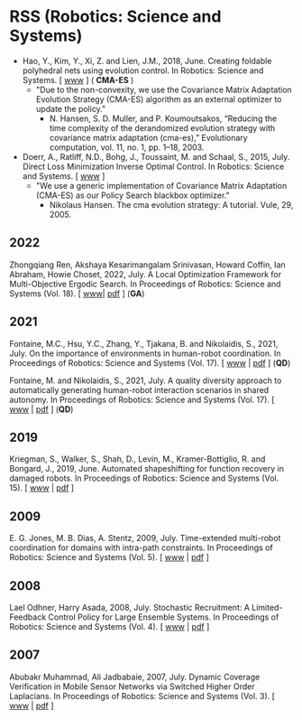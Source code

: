 # RSS (Robotics: Science and Systems)

* Hao, Y., Kim, Y., Xi, Z. and Lien, J.M., 2018, June. Creating foldable polyhedral nets using evolution control. In Robotics: Science and Systems. [ [www](https://www.roboticsproceedings.org/rss14/p07.pdf) ] ( **CMA-ES** )
  * "Due to the non-convexity, we use the Covariance Matrix Adaptation Evolution Strategy (CMA-ES) algorithm as an external optimizer to update the policy."
    * N. Hansen, S. D. Muller, and P. Koumoutsakos, “Reducing the time complexity of the derandomized evolution strategy with covariance matrix adaptation (cma-es),” Evolutionary computation, vol. 11, no. 1, pp. 1–18, 2003.
* Doerr, A., Ratliff, N.D., Bohg, J., Toussaint, M. and Schaal, S., 2015, July. Direct Loss Minimization Inverse Optimal Control. In Robotics: Science and Systems. [ [www](https://roboticsproceedings.org/rss11/p13.pdf) ]
  * "We use a generic implementation of Covariance Matrix Adaptation (CMA-ES) as our Policy Search blackbox optimizer."
    * Nikolaus Hansen. The cma evolution strategy: A tutorial. Vule, 29, 2005.

## 2022

Zhongqiang Ren, Akshaya Kesarimangalam Srinivasan, Howard Coffin, Ian Abraham, Howie Choset, 2022, July. A Local Optimization Framework for Multi-Objective Ergodic Search. In Proceedings of Robotics: Science and Systems (Vol. 18). [ [www](https://roboticsconference.org/program/papers/052/)| [pdf](http://www.roboticsproceedings.org/rss18/p052.pdf) ] (**GA**)

## 2021

Fontaine, M.C., Hsu, Y.C., Zhang, Y., Tjakana, B. and Nikolaidis, S., 2021, July. On the importance of environments in human-robot coordination. In Proceedings of Robotics: Science and Systems (Vol. 17). [ [www](http://www.roboticsproceedings.org/rss17/p038.html) | [pdf](http://www.roboticsproceedings.org/rss17/p038.pdf) ] (**QD**)

Fontaine, M. and Nikolaidis, S., 2021, July. A quality diversity approach to automatically generating human-robot interaction scenarios in shared autonomy. In Proceedings of Robotics: Science and Systems (Vol. 17). [ [www](http://www.roboticsproceedings.org/rss17/p036.html) | [pdf](http://www.roboticsproceedings.org/rss17/p036.pdf) ] (**QD**)

## 2019

Kriegman, S., Walker, S., Shah, D., Levin, M., Kramer-Bottiglio, R. and Bongard, J., 2019, June. Automated shapeshifting for function recovery in damaged robots. In Proceedings of Robotics: Science and Systems (Vol. 15). [ [www](http://www.roboticsproceedings.org/rss15/p28.html) | [pdf](http://www.roboticsproceedings.org/rss15/p28.pdf) ]

## 2009

E. G. Jones, M. B. Dias, A. Stentz, 2009, July. Time-extended multi-robot coordination for domains with intra-path constraints. In Proceedings of Robotics: Science and Systems (Vol. 5). [ [www](http://www.roboticsproceedings.org/rss05/p35.html) | [pdf](http://www.roboticsproceedings.org/rss05/p35.pdf) ]

## 2008

Lael Odhner, Harry Asada, 2008, July. Stochastic Recruitment: A Limited-Feedback Control Policy for Large Ensemble Systems. In Proceedings of Robotics: Science and Systems (Vol. 4). [ [www](http://www.roboticsproceedings.org/rss04/p7.html) | [pdf](http://www.roboticsproceedings.org/rss04/p7.pdf) ]

## 2007

Abubakr Muhammad, Ali Jadbabaie, 2007, July. Dynamic Coverage Verification in Mobile Sensor Networks via Switched Higher Order Laplacians. In Proceedings of Robotics: Science and Systems (Vol. 3). [ [www](http://www.roboticsproceedings.org/rss03/p39.html) | [pdf](http://www.roboticsproceedings.org/rss03/p39.pdf) ]
